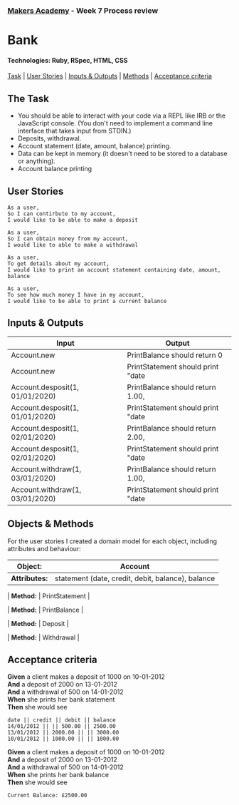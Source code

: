 ### [Makers Academy](http://www.makersacademy.com) - Week 7 Process review

# Bank

#### Technologies: Ruby, RSpec, HTML, CSS 

[Task](#Task) | [User Stories](#User_Stories) | [Inputs & Outputs](#Inputs_&_Outputs) | [Methods](#Methods) | [Acceptance criteria](#Acceptance_criteria)

## <a name="Task">The Task</a>

* You should be able to interact with your code via a REPL like IRB or the JavaScript console.  (You don't need to implement a command line interface that takes input from STDIN.)
* Deposits, withdrawal.
* Account statement (date, amount, balance) printing.
* Data can be kept in memory (it doesn't need to be stored to a database or anything).
* Account balance printing

## <a name="User_Stories">User Stories</a>
```
As a user,
So I can contirbute to my account,
I would like to be able to make a deposit
```
```
As a user,
So I can obtain money from my account,
I would like to able to make a withdrawal
```
```
As a user,
To get details about my account,
I would like to print an account statement containing date, amount, balance
```
```
As a user,
To see how much money I have in my account,
I would like to be able to print a current balance
```

## <a name="Inputs_&_Outputs">Inputs & Outputs</a>

| Input   | Output  | 
| ------- | ------- | 
| Account.new |  PrintBalance should return 0 |
| Account.new | PrintStatement should print "date || credit || debit || balance" |
| Account.desposit(1, 01/01/2020) |  PrintBalance should return 1.00, |
| Account.desposit(1, 01/01/2020) |  PrintStatement should print "date || credit || debit || balance /n 01/01/2020 || 1.00 || || 1.00" |
| Account.desposit(1, 02/01/2020) |  PrintBalance should return 2.00, |
| Account.desposit(1, 02/01/2020) |  PrintStatement should print "date || credit || debit || balance /n 02/01/2020 || 1.00 || || 2.00 /n 01/01/2020 || 1.00 || || 1.00" |
| Account.withdraw(1, 03/01/2020) |  PrintBalance should return 1.00, |
| Account.withdraw(1, 03/01/2020) |  PrintStatement should print "date || credit || debit || balance /n 03/01/2020 || || 1.00 || 1.00 /n 02/01/2020 || 1.00 || || 2.00 /n 01/01/2020 || 1.00 || || 1.00" |



## <a name="Methods">Objects & Methods</a>

For the user stories I created a domain model for each object, including attributes and behaviour:

| Object: | Account | 
| ------- | ------- | 
| **Attributes:** |  statement (date, credit, debit, balance), balance |

| **Method:** | PrintStatement |

| **Method:** | PrintBalance |

| **Method:** | Deposit |  

| **Method:** | Withdrawal |  

## <a name="Acceptance_criteria">Acceptance criteria</a>

**Given** a client makes a deposit of 1000 on 10-01-2012  
**And** a deposit of 2000 on 13-01-2012  
**And** a withdrawal of 500 on 14-01-2012  
**When** she prints her bank statement  
**Then** she would see

```
date || credit || debit || balance
14/01/2012 || || 500.00 || 2500.00
13/01/2012 || 2000.00 || || 3000.00
10/01/2012 || 1000.00 || || 1000.00
```


**Given** a client makes a deposit of 1000 on 10-01-2012  
**And** a deposit of 2000 on 13-01-2012  
**And** a withdrawal of 500 on 14-01-2012  
**When** she prints her bank balance  
**Then** she would see

```
Current Balance: £2500.00
```
